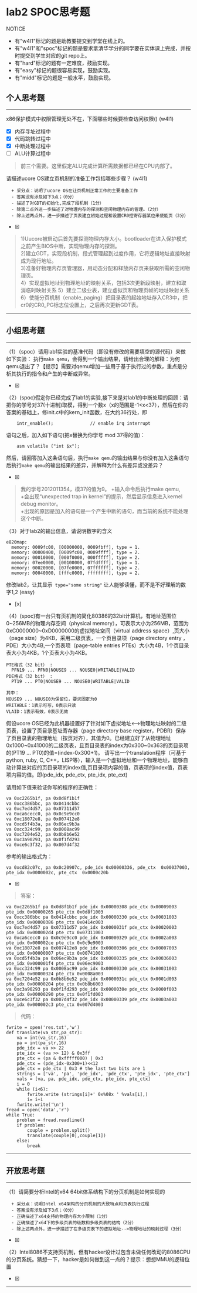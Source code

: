 # lab2 SPOC思考题

NOTICE
- 有"w4l1"标记的题是助教要提交到学堂在线上的。
- 有"w4l1"和"spoc"标记的题是要求拿清华学分的同学要在实体课上完成，并按时提交到学生对应的git repo上。
- 有"hard"标记的题有一定难度，鼓励实现。
- 有"easy"标记的题很容易实现，鼓励实现。
- 有"midd"标记的题是一般水平，鼓励实现。

## 个人思考题
---

x86保护模式中权限管理无处不在，下面哪些时候要检查访问权限()  (w4l1)
- [x] 内存寻址过程中
- [x] 代码跳转过程中
- [x] 中断处理过程中
- [ ] ALU计算过程中
 
> 前三个需要。这里假定ALU完成计算所需数据都已经在CPU内部了。


请描述ucore OS建立页机制的准备工作包括哪些步骤？ (w4l1) 
```
  + 采分点：说明了ucore OS在让页机制正常工作的主要准备工作
  - 答案没有涉及如下3点；（0分）
  - 描述了对GDT的初始化,完成了段机制（1分）
  - 除第二点外进一步描述了对物理内存的探测和空闲物理内存的管理。（2分）
  - 除上述两点外，进一步描述了页表建立初始过程和设置CR0控寄存器某位来使能页（3分）

 ```
- [x]  

>  1)Uucore被启动后首先要探测物理内存大小。bootloader在进入保护模式之前产生BIOS中断，实现物理内存的探测。  
>  2)建立GDT，实现段机制，段式管理起到过度作用，它将逻辑地址直接映射成为现行地址。  
   3)准备好物理内存页管理器，用动态分配和释放内存页来获取所需的空闲物理页。  
   4）实现虚拟地址到物理地址的映射关系，包括3次更新段映射，建立和取消临时映射关系
   5）建立二级业表，建立虚拟页和物理页帧的地址映射关系
   6）使能分页机制（enable_paging）把目录表的起始地址存入CR3中，把cr0的CR0_PG标志位设置上，之后再次更新GDT表。

---

## 小组思考题
---

（1）（spoc）请用lab1实验的基准代码（即没有修改的需要填空的源代码）来做如下实验： 执行`make qemu`，会得到一个输出结果，请给出合理的解释：为何qemu退出了？【提示】需要对qemu增加一些用于基于执行过的参数，重点是分析其执行的指令和产生的中断或异常。 

- [x]  

> 

（2）(spoc)假定你已经完成了lab1的实验,接下来是对lab1的中断处理的回顾：请把你的学号对37(十进制)取模，得到一个数x（x的范围是-1<x<37），然后在你的答案的基础上，修init.c中的kern_init函数，在大约36行处，即

```
    intr_enable();              // enable irq interrupt
```
语句之后，加入如下语句(把x替换为你学号 mod 37得的值)：
```
    asm volatile ("int $x");
```    
然后，请回答加入这条语句后，执行`make qemu`的输出结果与你没有加入这条语句后执行`make qemu`的输出结果的差异，并解释为什么有差异或没差异？ 

- [x]  

> 我的学号2012011354，模37的值为9。
+输入命令后执行make qemu,  
+会出现“unexpected trap in kernel”的提示，然后显示信息进入kernel debug monitor。  
+出现的原因是加入的语句是一个产生中断的语句，而当前的系统不能处理这个中断。

（3）对于lab2的输出信息，请说明数字的含义
```
e820map:
  memory: 0009fc00, [00000000, 0009fbff], type = 1.
  memory: 00000400, [0009fc00, 0009ffff], type = 2.
  memory: 00010000, [000f0000, 000fffff], type = 2.
  memory: 07ee0000, [00100000, 07fdffff], type = 1.
  memory: 00020000, [07fe0000, 07ffffff], type = 2.
  memory: 00040000, [fffc0000, ffffffff], type = 2.
```
修改lab2，让其显示` type="some string"` 让人能够读懂，而不是不好理解的数字1,2  (easy) 
- [x]  

> 

（4）(spoc)有一台只有页机制的简化80386的32bit计算机，有地址范围位0~256MB的物理内存空间（physical memory），可表示大小为256MB，范围为0xC0000000~0xD0000000的虚拟地址空间（virtual address space）,页大小（page size）为4KB，采用二级页表，一个页目录项（page directory entry ，PDE）大小为4B,一个页表项（page-table entries PTEs）大小为4B，1个页目录表大小为4KB，1个页表大小为4KB。
```
PTE格式（32 bit） :
  PFN19 ... PFN0|NOUSE9 ... NOUSE0|WRITABLE|VALID
PDE格式（32 bit） :
  PT19 ... PT0|NOUSE9 ... NOUSE0|WRITABLE|VALID
 
其中：
NOUSE9 ... NOUSE0为保留位，要求固定为0
WRITABLE：1表示可写，0表示只读
VLAID：1表示有效，0表示无效
```

假设ucore OS已经为此机器设置好了针对如下虚拟地址<-->物理地址映射的二级页表，设置了页目录基址寄存器（page directory base register，PDBR）保存了页目录表的物理地址（按页对齐），其值为0。已经建立好了从物理地址0x1000~0x41000的二级页表，且页目录表的index为0x300~0x363的页目录项的(PT19 ... PT0)的值=(index-0x300+1)。
请写出一个translation程序（可基于python, ruby, C, C++，LISP等），输入是一个虚拟地址和一个物理地址，能够自动计算出对应的页目录项的index值,页目录项内容的值，页表项的index值，页表项内容的值。即(pde_idx, pde_ctx, pte_idx, pte_cxt)

请用如下值来验证你写的程序的正确性：
```
va 0xc2265b1f, pa 0x0d8f1b1f
va 0xcc386bbc, pa 0x0414cbbc
va 0xc7ed4d57, pa 0x07311d57
va 0xca6cecc0, pa 0x0c9e9cc0
va 0xc18072e8, pa 0x007412e8
va 0xcd5f4b3a, pa 0x06ec9b3a
va 0xcc324c99, pa 0x0008ac99
va 0xc7204e52, pa 0x0b8b6e52
va 0xc3a90293, pa 0x0f1fd293
va 0xce6c3f32, pa 0x007d4f32
```

参考的输出格式为：
```
va 0xcd82c07c, pa 0x0c20907c, pde_idx 0x00000336, pde_ctx  0x00037003, pte_idx 0x0000002c, pte_ctx  0x0000c20b
```

- [x]  

> 答案：  

```
va 0xc2265b1f pa 0x0d8f1b1f pde_idx 0x00000308 pde_ctx 0x00009003 pte_idx 0x00000265 pte_ctx 0x0d8f1003 
va 0xcc386bbc pa 0x0414cbbc pde_idx 0x00000330 pde_ctx 0x00031003 pte_idx 0x00000386 pte_ctx 0x0414c003 
va 0xc7ed4d57 pa 0x07311d57 pde_idx 0x0000031f pde_ctx 0x00020003 pte_idx 0x000002d4 pte_ctx 0x07311003 
va 0xca6cecc0 pa 0x0c9e9cc0 pde_idx 0x00000329 pde_ctx 0x0002a003 pte_idx 0x000002ce pte_ctx 0x0c9e9003 
va 0xc18072e8 pa 0x007412e8 pde_idx 0x00000306 pde_ctx 0x00007003 pte_idx 0x00000007 pte_ctx 0x00741003 
va 0xcd5f4b3a pa 0x06ec9b3a pde_idx 0x00000335 pde_ctx 0x00036003 pte_idx 0x000001f4 pte_ctx 0x06ec9003 
va 0xcc324c99 pa 0x0008ac99 pde_idx 0x00000330 pde_ctx 0x00031003 pte_idx 0x00000324 pte_ctx 0x0008a003 
va 0xc7204e52 pa 0x0b8b6e52 pde_idx 0x0000031c pde_ctx 0x0001d003 pte_idx 0x00000204 pte_ctx 0x0b8b6003 
va 0xc3a90293 pa 0x0f1fd293 pde_idx 0x0000030e pde_ctx 0x0000f003 pte_idx 0x00000290 pte_ctx 0x0f1fd003 
va 0xce6c3f32 pa 0x007d4f32 pde_idx 0x00000339 pde_ctx 0x0003a003 pte_idx 0x000002c3 pte_ctx 0x007d4003 
```

> 代码：  
```
fwrite = open('res.txt','w')
def translate(va_str,pa_str):
	va = int(va_str,16)
	pa = int(pa_str,16)
	pde_idx = va >> 22
	pte_idx = (va >> 12) & 0x3ff
	pte_ctx = (pa & 0xfffff000) | 0x3
	pde_ctx = (pde_idx-0x300+1)<<12
	pde_ctx = pde_ctx | 0x3 # the last two bits are 1
	strings = ['va', 'pa', 'pde_idx', 'pde_ctx', 'pte_idx', 'pte_ctx']
	vals = [va, pa, pde_idx, pde_ctx, pte_idx, pte_ctx]
	i = 0
	while (i<6):
		fwrite.write (strings[i]+' 0x%08x ' %vals[i],)
		i= i+1
	fwrite.write('\n')
fread = open('data','r')
while True:
	problem = fread.readline()
	if problem:
		couple = problem.split()
		translate(couple[0],couple[1])
	else:
		break
```

---

## 开放思考题

---

（1）请简要分析Intel的x64 64bit体系结构下的分页机制是如何实现的 
```
  + 采分点：说明Intel x64架构的分页机制的大致特点和页表执行过程
  - 答案没有涉及如下3点；（0分）
  - 正确描述了x64支持的物理内存大小限制（1分）
  - 正确描述了x64下的多级页表的级数和多级页表的结构（2分）
  - 除上述两点外，进一步描述了在多级页表下的虚拟地址-->物理地址的映射过程（3分）
 ```
- [x]  

>  

（2）Intel8086不支持页机制，但有hacker设计过包含未做任何改动的8086CPU的分页系统。猜想一下，hacker是如何做到这一点的？提示：想想MMU的逻辑位置

- [x]  

> 

---
